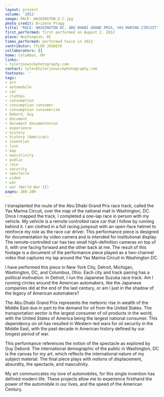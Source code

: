 ```yaml
---
layout: project
volume: '2012'
image: RACE-_WASHINGTON_D.C.jpg
photo_credit: Brianne Pragg
title: 'RACE: WASHINGTON DC, ABU DHABI GRAND PRIX, YAS MARINA CIRCUIT'
first_performed: first performed on August 2, ‎2012
place: Washington, DC
times_performed: performed twice in 2012
contributor: TYLER JOSWICK
collaborators: []
home: Columbus, OH
links:
- tylerjoswickphotography.com
contact: tyler@tylerjoswickphotography.com
footnote: ''
tags:
- art
- automobile
- car
- clothes
- consumption
- consumption consumer
- consumption consumerism
- Debord, Guy
- document
- document documentation
- experience
- history
- history (American)
- invention
- love
- map
- masculinity
- public
- race
- security
- spectacle
- video
- war
- war (World War II)
pages: 288-289
---
```


I transplanted the route of the Abu Dhabi Grand Prix race track, called the Yas Marina Circuit, over the map of the national mall in Washington, DC. Once I mapped the track, I completed a one-lap race in person with my vehicle. My vehicle is a remote controlled race car that I follow by running behind it. I am clothed in a full racing jumpsuit with an open-face helmet to reinforce my role as the race car driver. This performance piece is designed for documentation by video camera and is intended for institutional display. The remote-controlled car has two small high-definition cameras on top of it, with one facing forward and the other back at me. The result of this footage is a document of the performance piece played as a two-channel video that captures my lap around the Yas Marina Circuit in Washington DC.

I have performed this piece in New York City, Detroit, Michigan, Washington, DC, and Columbus, Ohio. Each city and track pairing has a political motivation. In Detroit, I run the Japanese Suzuka race track. Am I running circles around the American automakers, like the Japanese companies did at the end of the last century, or am I just in the shadow of the legacy of American automakers?

The Abu Dhabi Grand Prix represents the meteoric rise in wealth of the Middle East due in part to the demand for oil from the United States. The transportation sector is the largest consumer of oil products in the world, with the United States of America being the largest national consumer. This dependency on oil has resulted in Western-led wars for oil security in the Middle East, with the past decade in American history defined by our longest period of war.

This performance references the notion of the spectacle as explored by Guy Debord. The international demographic of the public in Washington, DC is the canvas for my art, which reflects the international nature of my subject material. The final piece plays with notions of displacement, absurdity, the spectacle, and masculinity.

My art communicates my love of automobiles, for this single invention has defined modern life. These projects allow me to experience firsthand the power of the automobile in our lives, and the speed of the American Century.
